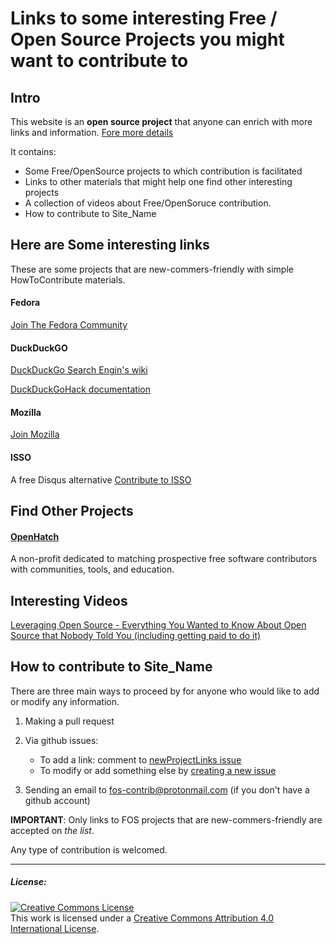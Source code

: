 # Links to some interesting Free / Open Source Projects you might want to contribute to

## Intro

This website is an **open source project** that anyone can enrich with more links and information. [Fore more details]()

It contains:
* Some Free/OpenSource projects to which contribution is facilitated 
* Links to other materials that might help one find other interesting projects 
* A collection of videos about Free/OpenSoruce contribution.
* How to contribute to Site\_Name 



## Here are Some interesting links

These are some projects that are new-commers-friendly with simple HowToContribute materials.

#### Fedora
[Join The Fedora Community](https://fedoraproject.org/wiki/Join)

#### DuckDuckGO
[DuckDuckGo Search Engin's wiki](https://github.com/duckduckgo/duckduckgo/wiki)

[DuckDuckGoHack documentation](http://docs.duckduckhack.com/)

#### Mozilla
[Join Mozilla](https://www.mozilla.org/en-US/contribute/signup/)

#### ISSO
A free Disqus alternative [Contribute to ISSO](https://posativ.org/isso/contribute/)



## Find Other Projects

#### [OpenHatch](https://openhatch.org/)
A non-profit dedicated to matching prospective free software contributors with communities, tools, and education. 

## Interesting Videos
[Leveraging Open Source - Everything You Wanted to Know About Open Source that Nobody Told You (including getting paid to do it)](https://vimeo.com/28610688)



## How to contribute to Site\_Name

There are three main ways to proceed by for anyone who would like to add or modify any information.

1. Making a pull request
2. Via github issues: 
    * To add a link: comment to [newProjectLinks issue](http://github.com/fos-contrib/fos-contrib.github.io/issues/projectLinks)
    * To modify or add something else by [creating a new issue](http://github.com/fos-contrib/fos-contrib.github.io/issues)

3. Sending an email to fos-contrib@protonmail.com (if you don't have a github account)


**IMPORTANT**: Only links to FOS projects that are new-commers-friendly are accepted on *the list*. 

Any type of contribution is welcomed.

------------------------------------------------

##### License: 

<a rel="license" href="http://creativecommons.org/licenses/by/4.0/"><img alt="Creative Commons License" style="border-width:0" src="https://i.creativecommons.org/l/by/4.0/88x31.png" /></a><br />This work is licensed under a <a rel="license" href="http://creativecommons.org/licenses/by/4.0/">Creative Commons Attribution 4.0 International License</a>.
